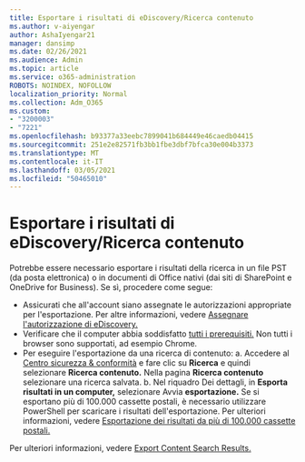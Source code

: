 ```yaml
---
title: Esportare i risultati di eDiscovery/Ricerca contenuto
ms.author: v-aiyengar
author: AshaIyengar21
manager: dansimp
ms.date: 02/26/2021
ms.audience: Admin
ms.topic: article
ms.service: o365-administration
ROBOTS: NOINDEX, NOFOLLOW
localization_priority: Normal
ms.collection: Adm_O365
ms.custom:
- "3200003"
- "7221"
ms.openlocfilehash: b93377a33eebc7899041b684449e46caedb04415
ms.sourcegitcommit: 251e2e82571fb3bb1fbe3dbf7bfca30e004b3373
ms.translationtype: MT
ms.contentlocale: it-IT
ms.lasthandoff: 03/05/2021
ms.locfileid: "50465010"
---
```

# <a name="export-ediscoverycontent-search-results"></a>Esportare i risultati di eDiscovery/Ricerca contenuto

Potrebbe essere necessario esportare i risultati della ricerca in un file PST (da posta elettronica) o in documenti di Office nativi (dai siti di SharePoint e OneDrive for Business). Se sì, procedere come segue:

- Assicurati che all'account siano assegnate le autorizzazioni appropriate per l'esportazione. Per altre informazioni, vedere [Assegnare l'autorizzazione di eDiscovery.](https://go.microsoft.com/fwlink/?linkid=2102406)
- Verificare che il computer abbia soddisfatto [tutti i prerequisiti.](https://docs.microsoft.com/office365/securitycompliance/export-search-results#before-you-begin) Non tutti i browser sono supportati, ad esempio Chrome.
- Per eseguire l'esportazione da una ricerca di contenuto: a. Accedere al [Centro sicurezza & conformità](https://protection.office.com/contentsearch) e fare clic su **Ricerca** e quindi selezionare **Ricerca contenuto.** Nella pagina **Ricerca contenuto** selezionare una ricerca salvata.
    b. Nel riquadro Dei dettagli, in **Esporta risultati in un computer,** selezionare Avvia **esportazione.** Se si esportano più di 100.000 cassette postali, è necessario utilizzare PowerShell per scaricare i risultati dell'esportazione. Per ulteriori informazioni, vedere [Esportazione dei risultati da più di 100.000 cassette postali.](https://go.microsoft.com/fwlink/?linkid=2143861)

Per ulteriori informazioni, vedere [Export Content Search Results.](https://go.microsoft.com/fwlink/?linkid=2102118)